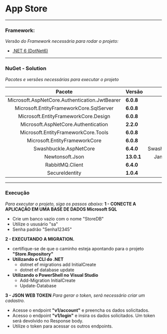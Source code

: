 # App Store
------------------------------------------------
### Framework:

_Versão do Framework necessária para rodar o projeto:_

- [.NET 6 (DotNet6)] 
    
    
------------------------------------------------ 
### NuGet - Solution

_Pacotes e versões necessárias para executar o projeto_


| Pacote | Versão | Autor |
| :---: | ------ | :---: |
| Microsoft.AspNetCore.Authentication.JwtBearer | **6.0.8** | Microsoft |
| Microsoft.EntityFrameworkCore.SqlServer | **6.0.8** | Microsoft |
| Microsoft.EntityFrameworkCore.Design | **6.0.8** | Microsoft |
| Microsoft.AspNetCore.Authentication | **2.2.0** | Microsoft |
| Microsoft.EntityFrameworkCore.Tools | **6.0.8** | Microsoft |
| Microsoft.EntityFrameworkCore | **6.0.8** | Microsoft |
| Swashbuckle.AspNetCore | **6.4.0** | Swashbuckle.AspNetCore |
| Newtonsoft.Json | **13.0.1** | James Newton-King |
| RabbitMQ.Client | **6.4.0** | VMware |
| SecureIdentity | **1.0.4** | André Baltieri |



------------------------------------------------
### Execução
_Para executar o projeto, siga os passos abaixo:_
**1 - CONECTE A APLICAÇÃO EM UMA BASE DE DADOS Microsoft SQL**
- Crie um banco vazio com o nome "StoreDB"
- Utilize o ususário "sa"
- Senha padrão "Senha12345"

**2 - EXECUTANDO A MIGRATION.**
 - certifique-se de que o caminho esteja apontando para o projeto **"Store.Repository"**
 - **Utilizando o CLI do .NET**
    - dotnet ef migrations add InitialCreate
    - dotnet ef database update 
 - **Utilizando o PowerShell no Visual Studio**
    - Add-Migration InitialCreate
    - Update-Database

**3 - JSON WEB TOKEN**
_Para gerar o token, será necessário criar um cadastro._
 - Acesse o endpoint **"v1/account"** e preencha os dados solicitados.
 - Acesso o endpoint **"v1/login"** e insira os dados solicitados. Um token será devolvido no Response body.
 - Utilize o token para acessar os outros endpoints.



[.NET 6 (DotNet6)]: <https://dotnet.microsoft.com/en-us/download/dotnet/6.0>
